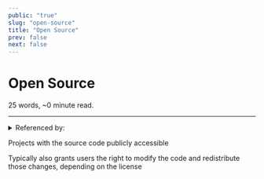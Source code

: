 ```yaml
---
public: "true"
slug: "open-source"
title: "Open Source"
prev: false
next: false
---
```

<script setup>
import { data } from '../../git.data.ts';
import { useData } from 'vitepress';
const pageData = useData();
</script>
<h1 class="p-name">Open Source</h1>
<p>25 words, ~0 minute read. <span v-html="data[`site/${pageData.page.value.relativePath}`]" /></p>
<hr/>

<details><summary>Referenced by:</summary><a href="/garden/advent-incremental/index.md">Advent Incremental</a><a href="/garden/anti-crawler-defenses/index.md">Anti-Crawler Defenses</a><a href="/garden/cinny/index.md">Cinny</a><a href="/garden/commune/index.md">Commune</a><a href="/garden/dice-armor/index.md">Dice Armor</a><a href="/garden/forgejo/index.md">Forgejo</a><a href="/garden/game-dev-tree/index.md">Game Dev Tree</a><a href="/garden/logseq/index.md">Logseq</a><a href="/garden/mbin/index.md">Mbin</a><a href="/garden/planar-pioneers/index.md">Planar Pioneers</a><a href="/garden/profectus/index.md">Profectus</a><a href="/garden/synapse/index.md">Synapse</a><a href="/garden/vitepress/index.md">Vitepress</a><a href="/garden/weird/index.md">Weird</a></details>

Projects with the source code publicly accessible

Typically also grants users the right to modify the code and redistribute those changes, depending on the license